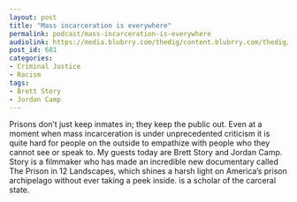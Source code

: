 ```yaml
---
layout: post
title: "Mass incarceration is everywhere"
permalink: podcast/mass-incarceration-is-everywhere
audiolink: https://media.blubrry.com/thedig/content.blubrry.com/thedig/The_Dig_-_EP_20_-_StoryCamp.mp3
post_id: 681
categories: 
- Criminal Justice
- Racism
tags: 
- Brett Story
- Jordan Camp
---
```


Prisons don’t just keep inmates in; they keep the public out. Even at a moment when mass incarceration is under unprecedented criticism it is quite hard for people on the outside to empathize with people who they cannot see or speak to. My guests today are Brett Story and Jordan Camp. Story is a filmmaker who has made an incredible new documentary called The Prison in 12 Landscapes, which shines a harsh light on America’s prison archipelago without ever taking a peek inside. is a scholar of the carceral state.